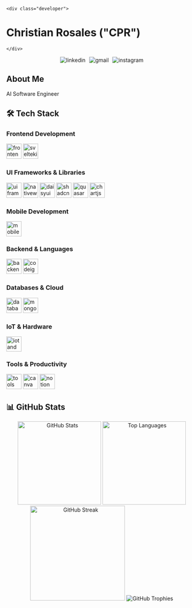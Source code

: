 `<div class="developer">`
# Christian Rosales ("CPR") 
`</div>`

<div align="center">
  
<div style="display: flex; align-items: center; gap: 10px; justify-content: center;">
  <a href="https://www.linkedin.com/in/cpr03/" style="text-decoration: none;">
    <img src="https://skillicons.dev/icons?i=linkedin" alt="linkedin"/>
  </a>
  <a href="mailto:your.email@gmail.com" style="text-decoration: none;">
    <img src="https://skillicons.dev/icons?i=gmail" alt="gmail"/>
  </a>
  <a href="https://instagram.com/sssipr" style="text-decoration: none;">
    <img src="https://skillicons.dev/icons?i=instagram" alt="instagram"/>
  </a>
</div>

</div>

## About Me
AI Software Engineer

## 🛠️ Tech Stack

### Frontend Development
<div align="left">
  <img src="https://skillicons.dev/icons?i=svelte,react,nextjs,vue,nuxtjs,ts,js,html,css" height="40" alt="frontend stack"/>
  <img src="https://img.shields.io/badge/SvelteKit-%23FF3E00.svg?style=for-the-badge&logo=svelte&logoColor=white" height="40" alt="sveltekit"/>
</div>

### UI Frameworks & Libraries
<div align="left">
  <img src="https://skillicons.dev/icons?i=tailwind,bootstrap,qt" height="40" alt="ui frameworks"/>
  <img src="https://img.shields.io/badge/NativeWind-38BDF8?style=for-the-badge&logo=tailwindcss&logoColor=white" height="40" alt="nativewind"/>
  <img src="https://img.shields.io/badge/daisyUI-5A0EF8?style=for-the-badge&logo=daisyui&logoColor=white" height="40" alt="daisyui"/>
  <img src="https://img.shields.io/badge/shadcn/ui-000000?style=for-the-badge&logo=shadcnui&logoColor=white" height="40" alt="shadcn/ui"/>
  <img src="https://img.shields.io/badge/Quasar-16B7FB?style=for-the-badge&logo=quasar&logoColor=black" height="40" alt="quasar"/>
  <img src="https://img.shields.io/badge/Chart.js-FF6384?style=for-the-badge&logo=chart.js&logoColor=white" height="40" alt="chartjs"/>
</div>

### Mobile Development
<div align="left">
  <img src="https://skillicons.dev/icons?i=react,flutter,kotlin,swift" height="40" alt="mobile development"/>
</div>

### Backend & Languages
<div align="left">
  <img src="https://skillicons.dev/icons?i=python,django,laravel,java,c,nodejs,express,cs,dotnet" height="40" alt="backend stack"/>
  <img src="https://img.shields.io/badge/CodeIgniter-%23EF4223.svg?style=for-the-badge&logo=codeIgniter&logoColor=white" height="40" alt="codeigniter"/>
</div>

### Databases & Cloud
<div align="left">
  <img src="https://skillicons.dev/icons?i=supabase,firebase,mongodb,postgres,mysql,vercel" height="40" alt="databases and cloud"/>
  <img src="https://img.shields.io/badge/MongoDB%20Atlas-%234ea94b.svg?style=for-the-badge&logo=mongodb&logoColor=white" height="40" alt="mongodb atlas"/>
</div>

### IoT & Hardware
<div align="left">
  <img src="https://skillicons.dev/icons?i=arduino" height="40" alt="iot and hardware"/>
</div>

### Tools & Productivity
<div align="left">
  <img src="https://skillicons.dev/icons?i=figma,ps,blender,postman,vite,vscode,npm,androidstudio" height="40" alt="tools"/>
  <img src="https://img.shields.io/badge/Canva-%2300C4CC.svg?style=for-the-badge&logo=Canva&logoColor=white" height="40" alt="canva"/>
  <img src="https://img.shields.io/badge/Notion-%23000000.svg?style=for-the-badge&logo=notion&logoColor=white" height="40" alt="notion"/>
</div>


## 📊 GitHub Stats

<div align="center">
  <img height="220" src="https://github-readme-stats-cpr.vercel.app/api?username=cpr03&show_icons=true&theme=tokyonight&hide_border=true&border_radius=10&include_all_commits=true" alt="GitHub Stats" />
  <img height="220" src="https://github-readme-stats-cpr.vercel.app/api/top-langs/?username=cpr03&layout=compact&theme=tokyonight&hide_border=true&border_radius=10&langs_count=15&hide=java,css" alt="Top Languages" />
  <img height="250" src="https://github-readme-streak-stats.herokuapp.com/?user=cpr03&theme=tokyonight&hide_border=true&border_radius=10&count_private=true" alt="GitHub Streak" />
  <img src="https://github-profile-trophy-cpr.vercel.app/?username=cpr03&row=10&column=5&theme=discord&no-frame=true&column=7&margin-w=5&margin-h=5" alt="GitHub Trophies" />
</div>
